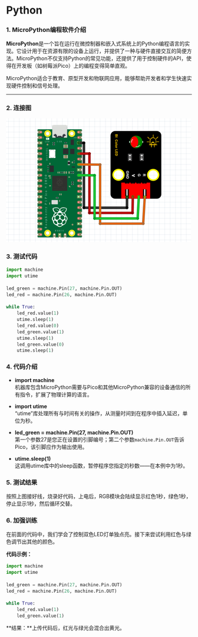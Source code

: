 # Python

### 1. MicroPython编程软件介绍

**MicroPython**是一个旨在运行在微控制器和嵌入式系统上的Python编程语言的实现。它设计用于在资源有限的设备上运行，并提供了一种与硬件直接交互的简便方法。MicroPython不仅支持Python的常见功能，还提供了用于控制硬件的API，使得在开发板（如树莓派Pico）上的编程变得简单直观。

MicroPython适合于教育、原型开发和物联网应用，能够帮助开发者和学生快速实现硬件控制和信号处理。

---

### 2. 连接图

![](media/b76e345bad605524a10f150dc2baa348.png)

### 3. 测试代码

```python
import machine
import utime

led_green = machine.Pin(27, machine.Pin.OUT)
led_red = machine.Pin(26, machine.Pin.OUT)

while True:
    led_red.value(1)
    utime.sleep(1)
    led_red.value(0)
    led_green.value(1)
    utime.sleep(1)
    led_green.value(0)
    utime.sleep(1)
```

### 4. 代码介绍

- **import machine**  
  机器库包含MicroPython需要与Pico和其他MicroPython兼容的设备通信的所有指令，扩展了物理计算的语言。

- **import utime**  
  “utime”库处理所有与时间有关的操作，从测量时间到在程序中插入延迟，单位为秒。

- **led_green = machine.Pin(27, machine.Pin.OUT)**  
  第一个参数27是您正在设置的引脚编号；第二个参数`machine.Pin.OUT`告诉Pico，该引脚应作为输出使用。

- **utime.sleep(1)**  
  这调用utime库中的sleep函数，暂停程序您指定的秒数——在本例中为1秒。

### 5. 测试结果

按照上图接好线，烧录好代码，上电后，RGB模块会陆续显示红色1秒，绿色1秒，停止显示1秒，然后循环交替。

### 6. 加强训练
在前面的代码中，我们学会了控制双色LED灯单独点亮。接下来尝试利用红色与绿色调节出其他的颜色。

**代码示例：**

```python
import machine
import utime

led_green = machine.Pin(27, machine.Pin.OUT)
led_red = machine.Pin(26, machine.Pin.OUT)

while True:
    led_red.value(1)
    led_green.value(1)
```

**结果：**上传代码后，红光与绿光会混合出黄光。

